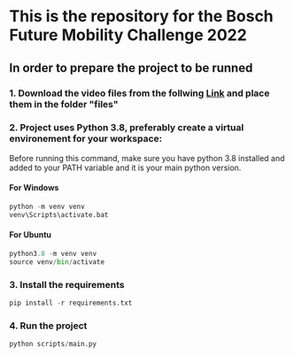 # This is the repository for the Bosch Future Mobility Challenge 2022

## In order to prepare the project to be runned

### 1. Download the video files from the follwing [Link](https://drive.google.com/drive/folders/1RQziPcPgrpaDIH4r55o07M_YF2KlxJWh?usp=sharing) and place them in the folder "files"

### 2. Project uses Python 3.8, preferably create a virtual environement for your workspace:

Before running this command, make sure you have python 3.8 installed and added to your PATH variable and it is your main python version.
#### For Windows
```python
python -m venv venv
venv\Scripts\activate.bat 
```

#### For Ubuntu
```python
python3.8 -m venv venv
source venv/bin/activate
```

### 3. Install the requirements

```python
pip install -r requirements.txt
```

### 4. Run the project

```python
python scripts/main.py
```
